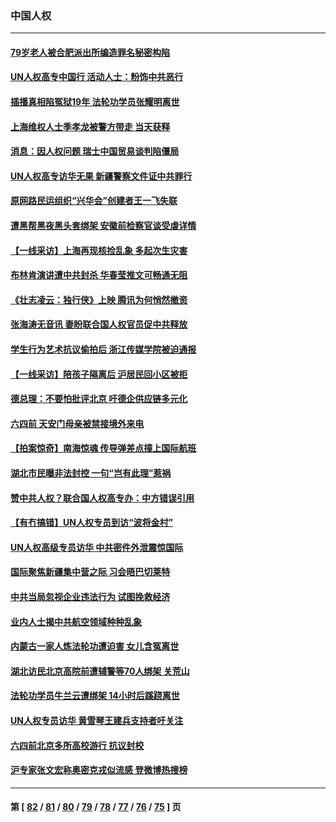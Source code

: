 ### 中国人权
---
#### [79岁老人被合肥派出所编造罪名秘密构陷](../../pages/ncid278/n13748602.md) 
#### [UN人权高专中国行 活动人士：粉饰中共恶行](../../pages/ncid278/n13748834.md) 
#### [插播真相陷冤狱19年 法轮功学员张耀明离世](../../pages/ncid278/n13748009.md) 
#### [上海维权人士季孝龙被警方带走 当天获释](../../pages/ncid278/n13748253.md) 
#### [消息：因人权问题 瑞士中国贸易谈判陷僵局](../../pages/ncid278/n13748201.md) 
#### [UN人权高专访华无果 新疆警察文件证中共罪行](../../pages/ncid278/n13748112.md) 
#### [原网路民运组织“兴华会”创建者王一飞失联](../../pages/ncid278/n13747904.md) 
#### [遭黑帮黑夜黑头套绑架 安徽前检察官谈受虐详情](../../pages/ncid278/n13747659.md) 
#### [【一线采访】上海再现核捡乱象 多起次生灾害](../../pages/ncid278/n13747317.md) 
#### [布林肯演讲遭中共封杀 华春莹推文可畅通无阻](../../pages/ncid278/n13747499.md) 
#### [《壮志凌云：独行侠》上映 腾讯为何悄然撤资](../../pages/ncid278/n13747452.md) 
#### [张海涛无音讯 妻盼联合国人权官员促中共释放](../../pages/ncid278/n13747402.md) 
#### [学生行为艺术抗议偷拍后 浙江传媒学院被迫通报](../../pages/ncid278/n13747378.md) 
#### [【一线采访】陪孩子隔离后 沪居民回小区被拒](../../pages/ncid278/n13747354.md) 
#### [德总理：不要怕批评北京 吁德企供应链多元化](../../pages/ncid278/n13747222.md) 
#### [六四前 天安门母亲被禁接境外来电](../../pages/ncid278/n13747151.md) 
#### [【拍案惊奇】南海惊魂 传导弹差点撞上国际航班](../../pages/ncid278/n13746784.md) 
#### [湖北市民曝非法封控 一句“岂有此理”惹祸](../../pages/ncid278/n13746925.md) 
#### [赞中共人权？联合国人权高专办：中方错误引用](../../pages/ncid278/n13745933.md) 
#### [【有冇搞错】UN人权专员到访“波将金村”](../../pages/ncid278/n13745359.md) 
#### [UN人权高级专员访华 中共密件外泄震惊国际](../../pages/ncid278/n13745817.md) 
#### [国际聚焦新疆集中营之际 习会晤巴切莱特](../../pages/ncid278/n13745118.md) 
#### [中共当局忽视企业违法行为 试图挽救经济](../../pages/ncid278/n13745568.md) 
#### [业内人士揭中共航空领域种种乱象](../../pages/ncid278/n13745602.md) 
#### [内蒙古一家人炼法轮功遭迫害 女儿含冤离世](../../pages/ncid278/n13744475.md) 
#### [湖北访民北京高院前遭辅警等70人绑架 关荒山](../../pages/ncid278/n13745002.md) 
#### [法轮功学员牛兰云遭绑架 14小时后蹊跷离世](../../pages/ncid278/n13744926.md) 
#### [UN人权专员访华 黄雪琴王建兵支持者吁关注](../../pages/ncid278/n13744651.md) 
#### [六四前北京多所高校游行 抗议封校](../../pages/ncid278/n13744574.md) 
#### [沪专家张文宏称奥密克戎似流感 登微博热搜榜](../../pages/ncid278/n13744510.md) 

---
#### 第 [ [82](./82.md) / [81](./81.md) / [80](./80.md) / [79](./79.md) / [78](./78.md) / [77](./77.md) / [76](./76.md) / [75](./75.md) ] 页
